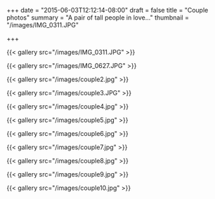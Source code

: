 +++
date = "2015-06-03T12:12:14-08:00"
draft = false 
title = "Couple photos"
summary = "A pair of tall people in love..."
thumbnail = "/images/IMG_0311.JPG"

+++

<div class="row">

{{< gallery src="/images/IMG_0311.JPG" >}}

{{< gallery src="/images/IMG_0627.JPG" >}}

{{< gallery src="/images/couple2.jpg" >}}

{{< gallery src="/images/couple3.JPG" >}}

{{< gallery src="/images/couple4.jpg" >}}

{{< gallery src="/images/couple5.jpg" >}}

{{< gallery src="/images/couple6.jpg" >}}

{{< gallery src="/images/couple7.jpg" >}}

{{< gallery src="/images/couple8.jpg" >}}

{{< gallery src="/images/couple9.jpg" >}}

{{< gallery src="/images/couple10.jpg" >}}


